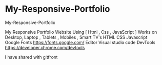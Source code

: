 # My-Responsive-Portfolio

My-Responsive-Portfolio

My Responsive Portfolio Website Using [ Html , Css , JavaScript ] Works on Desktop, Laptop , Tablets , Mobiles , Smart TV's
HTML
CSS
Javascript
Google Fonts
https://fonts.google.com/
Editor
Visual studio code
DevTools
https://developer.chrome.com/devtools

I have shared with gitfront 

